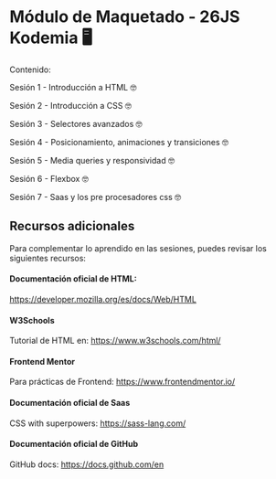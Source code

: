 # Módulo de Maquetado - 26JS Kodemia 🖥️

Contenido:

Sesión 1 - Introducción a HTML 🤓

Sesión 2 - Introducción a CSS 🤓

Sesión 3 - Selectores avanzados 🤓

Sesión 4 - Posicionamiento, animaciones y transiciones 🤓

Sesión 5 - Media queries y responsividad 🤓

Sesión 6 - Flexbox 🤓

Sesión 7 - Saas y los pre procesadores css 🤓

## Recursos adicionales

Para complementar lo aprendido en las sesiones, puedes revisar los siguientes recursos:

#### Documentación oficial de HTML:

https://developer.mozilla.org/es/docs/Web/HTML

#### W3Schools

Tutorial de HTML en: https://www.w3schools.com/html/

#### Frontend Mentor

Para prácticas de Frontend: https://www.frontendmentor.io/

#### Documentación oficial de Saas

CSS with superpowers: https://sass-lang.com/

#### Documentación oficial de GitHub

GitHub docs: https://docs.github.com/en